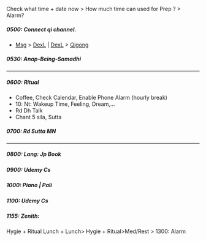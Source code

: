 Check what time + date now > How much time can used for Prep ? > Alarm?
##### 0500: Connect qi channel.
+ [Msg](https://github.com/ThanhNguyen24590/Body/blob/main/00.Exc_Msg.md) > [DexL](https://github.com/ThanhNguyen24590/Body/blob/main/1.1.Exc_DexL.md) | [DexL](https://github.com/ThanhNguyen24590/Body/blob/main/1.2.Exc_Dex.md) > [Qigong](https://github.com/ThanhNguyen24590/Body/blob/main/2.1.Exc_Qi_5-Animalls.md)
##### 0530: Anap-Being-Samadhi
---
##### 0600: Ritual
+ Coffee, Check Calendar, Enable Phone Alarm (hourly break)
+ 10: Nt: Wakeup Time, Feeling, Dream,...
+ Rd Dh Talk
+ Chant 5 sila, Sutta
##### 0700: Rd Sutta MN
---
##### 0800: Lang: Jp Book
##### 0900: Udemy Cs
##### 1000: Piano | Pali
##### 1100: Udemy Cs
##### 1155: Zenith:
Hygie + Ritual Lunch + Lunch> Hygie + Ritual>Med/Rest > 1300: Alarm
